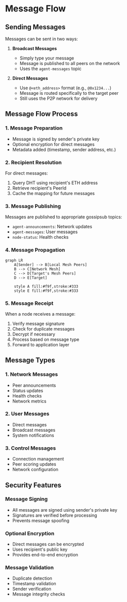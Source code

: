 # Message Flow

## Sending Messages

Messages can be sent in two ways:

1. **Broadcast Messages**

   - Simply type your message
   - Message is published to all peers on the network
   - Uses the `agent-messages` topic

2. **Direct Messages**
   - Use `@<eth_address>` format (e.g., `@0x1234...`)
   - Message is routed specifically to the target peer
   - Still uses the P2P network for delivery

## Message Flow Process

### 1. Message Preparation

- Message is signed by sender's private key
- Optional encryption for direct messages
- Metadata added (timestamp, sender address, etc.)

### 2. Recipient Resolution

For direct messages:

1. Query DHT using recipient's ETH address
2. Retrieve recipient's PeerId
3. Cache the mapping for future messages

### 3. Message Publishing

Messages are published to appropriate gossipsub topics:

- `agent-announcements`: Network updates
- `agent-messages`: User messages
- `node-status`: Health checks

### 4. Message Propagation

```mermaid
graph LR
    A[Sender] --> B[Local Mesh Peers]
    B --> C[Network Mesh]
    C --> D[Target's Mesh Peers]
    D --> E[Target]

    style A fill:#f9f,stroke:#333
    style E fill:#f9f,stroke:#333
```

### 5. Message Receipt

When a node receives a message:

1. Verify message signature
2. Check for duplicate messages
3. Decrypt if necessary
4. Process based on message type
5. Forward to application layer

## Message Types

### 1. Network Messages

- Peer announcements
- Status updates
- Health checks
- Network metrics

### 2. User Messages

- Direct messages
- Broadcast messages
- System notifications

### 3. Control Messages

- Connection management
- Peer scoring updates
- Network configuration

## Security Features

### Message Signing

- All messages are signed using sender's private key
- Signatures are verified before processing
- Prevents message spoofing

### Optional Encryption

- Direct messages can be encrypted
- Uses recipient's public key
- Provides end-to-end encryption

### Message Validation

- Duplicate detection
- Timestamp validation
- Sender verification
- Message integrity checks
